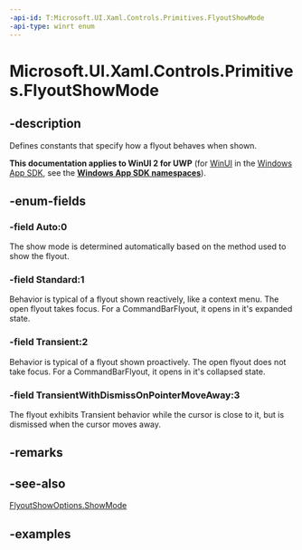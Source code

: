 ```yaml
---
-api-id: T:Microsoft.UI.Xaml.Controls.Primitives.FlyoutShowMode
-api-type: winrt enum
---
```


<!-- Enumeration syntax.
public enum FlyoutShowMode : int 
-->

# Microsoft.UI.Xaml.Controls.Primitives.FlyoutShowMode

## -description

Defines constants that specify how a flyout behaves when shown.

**This documentation applies to WinUI 2 for UWP** (for [WinUI](/windows/apps/winui/winui3/) in the [Windows App SDK](/windows/apps/windows-app-sdk/), see the **[Windows App SDK namespaces](/windows/windows-app-sdk/api/winrt/)**).

## -enum-fields

### -field Auto:0

The show mode is determined automatically based on the method used to show the flyout.

### -field Standard:1

Behavior is typical of a flyout shown reactively, like a context menu. The open flyout takes focus. For a CommandBarFlyout, it opens in it's expanded state.

### -field Transient:2

Behavior is typical of a flyout shown proactively. The open flyout does not take focus. For a CommandBarFlyout, it opens in it's collapsed state.

### -field TransientWithDismissOnPointerMoveAway:3

The flyout exhibits Transient behavior while the cursor is close to it, but is dismissed when the cursor moves away.

## -remarks

## -see-also

[FlyoutShowOptions.ShowMode](flyoutshowoptions_showmode.md)

## -examples
